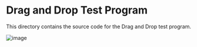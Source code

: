# Drag and Drop Test Program
This directory contains the source code for the Drag and Drop test program.

![image](https://github.com/rozniak/xfce-winxp-tc/assets/13258281/9ece8b87-17db-4d21-957f-5a5fe4a1189c)
